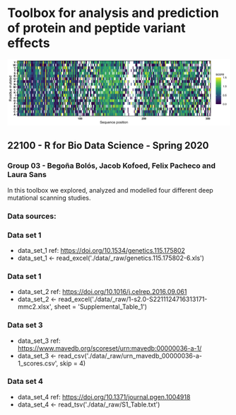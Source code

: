 # Toolbox for analysis and prediction of protein and peptide variant effects
![Image description](https://github.com/rforbiodatascience/2020_group03/blob/master//results/04_heatmaps/heatmap_data_set_score_1.png)
## 22100 - R for Bio Data Science - Spring 2020
### Group 03 - Begoña Bolós, Jacob Kofoed, Felix Pacheco and Laura Sans
In this toolbox we explored, analyzed and modelled four different deep mutational scanning studies.

### Data sources:

### Data set 1
* data_set_1 ref: https://doi.org/10.1534/genetics.115.175802
* data_set_1 <- read_excel('./data/_raw/genetics.115.175802-6.xls')

### Data set 1
* data_set_2 ref: https://doi.org/10.1016/j.celrep.2016.09.061
* data_set_2 <- read_excel('./data/_raw/1-s2.0-S2211124716313171-mmc2.xlsx', sheet = 'Supplemental_Table_1')

### Data set 3
* data_set_3 ref: https://www.mavedb.org/scoreset/urn:mavedb:00000036-a-1/
* data_set_3 <- read_csv('./data/_raw/urn_mavedb_00000036-a-1_scores.csv', skip = 4)

### Data set 4
* data_set_4 ref: https://doi.org/10.1371/journal.pgen.1004918
* data_set_4 <- read_tsv('./data/_raw/S1_Table.txt')

